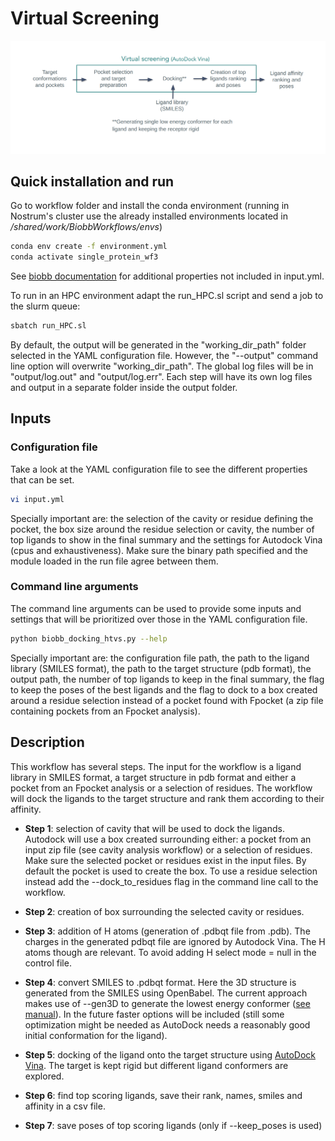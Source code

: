 # Virtual Screening

![alt text](../../img/virtual_screening.png?raw=true)

## Quick installation and run

Go to workflow folder and install the conda environment (running in Nostrum's cluster use the already installed environments located in */shared/work/BiobbWorkflows/envs*)

```bash
conda env create -f environment.yml
conda activate single_protein_wf3
```

See [biobb documentation](https://mmb.irbbarcelona.org/biobb/documentation/source) for additional properties not included in input.yml.

To run in an HPC environment adapt the run_HPC.sl script and send a job to the slurm queue:

```bash
sbatch run_HPC.sl
```

By default, the output will be generated in the "working_dir_path" folder selected in the YAML configuration file. However, the "--output" command line option will overwrite "working_dir_path". The global log files will be in "output/log.out" and "output/log.err". Each step will have its own log files and output in a separate folder inside the output folder.

## Inputs

### Configuration file

Take a look at the YAML configuration file to see the different properties that can be set.

```bash
vi input.yml
```

Specially important are: the selection of the cavity or residue defining the pocket, the box size around the residue selection or cavity, the number of top ligands to show in the final summary and the settings for Autodock Vina (cpus and exhaustiveness). Make sure the binary path specified and the module loaded in the run file agree between them.

### Command line arguments

The command line arguments can be used to provide some inputs and settings that will be prioritized over those in the YAML configuration file.

```bash
python biobb_docking_htvs.py --help
```

Specially important are: the configuration file path, the path to the ligand library (SMILES format), the path to the target structure (pdb format), the output path, the number of top ligands to keep in the final summary, the flag to keep the poses of the best ligands and the flag to dock to a box created around a residue selection instead of a pocket found with Fpocket (a zip file containing pockets from an Fpocket analysis). 

## Description

This workflow has several steps. The input for the workflow is a ligand library in SMILES format, a target structure in pdb format and either a pocket from an Fpocket analysis or a selection of residues. The workflow will dock the ligands to the target structure and rank them according to their affinity.

- **Step 1**: selection of cavity that will be used to dock the ligands. Autodock will use a box created surrounding either: a pocket from an input zip file (see cavity analysis workflow) or a selection of residues. Make sure the selected pocket or residues exist in the input files. By default the pocket is used to create the box. To use a residue selection instead add the --dock_to_residues flag in the command line call to the workflow.

- **Step 2**: creation of box surrounding the selected cavity or residues.

- **Step 3**: addition of H atoms (generation of .pdbqt file from .pdb). The charges in the generated pdbqt file are ignored by Autodock Vina. The H atoms though are relevant. To avoid adding H select mode = null in the control file.

- **Step 4**: convert SMILES to .pdbqt format. Here the 3D structure is generated from the SMILES using OpenBabel. The current approach makes use of --gen3D to generate the lowest energy conformer ([see manual](https://open-babel.readthedocs.io/en/latest/3DStructureGen/SingleConformer.html#gen3d)). In the future faster options will be included (still some optimization might be needed as AutoDock needs a reasonably good initial conformation for the ligand).

- **Step 5**: docking of the ligand onto the target structure using [AutoDock Vina](https://vina.scripps.edu/manual/#summary). The target is kept rigid but different ligand conformers are explored.

- **Step 6**: find top scoring ligands, save their rank, names, smiles and affinity in a csv file.

- **Step 7**: save poses of top scoring ligands (only if --keep_poses is used)


